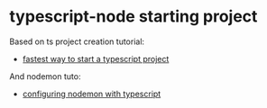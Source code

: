 # typescript-node starting project

Based on ts project creation tutorial:
- [fastest way to start a typescript project](https://www.mailslurp.com/blog/fastest-way-to-start-a-typescript-project/)

And nodemon tuto:
- [configuring nodemon with typescript](https://blog.logrocket.com/configuring-nodemon-with-typescript/)
